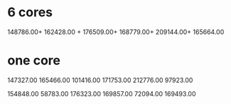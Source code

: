 # 6 cores
148786.00+
162428.00 +
176509.00+
168779.00+
209144.00+
165664.00

# one core

147327.00 
165466.00 
101416.00 
171753.00 
212776.00 
97923.00

154848.00 
58783.00
176323.00 
169857.00 
72094.00 
169493.00
